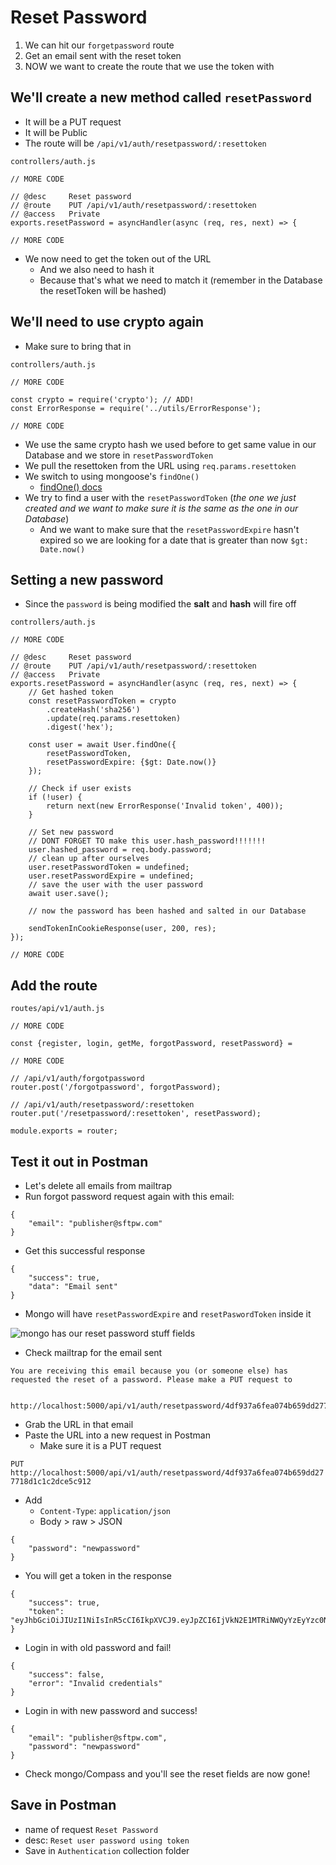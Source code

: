 # Reset Password
1. We can hit our `forgetpassword` route
2. Get an email sent with the reset token
3. NOW we want to create the route that we use the token with

## We'll create a new method called `resetPassword`
* It will be a PUT request
* It will be Public
* The route will be `/api/v1/auth/resetpassword/:resettoken`

`controllers/auth.js`

```
// MORE CODE

// @desc     Reset password
// @route    PUT /api/v1/auth/resetpassword/:resettoken
// @access   Private
exports.resetPassword = asyncHandler(async (req, res, next) => {

// MORE CODE
```

* We now need to get the token out of the URL
    - And we also need to hash it
    - Because that's what we need to match it (remember in the Database the resetToken will be hashed)

## We'll need to use crypto again
* Make sure to bring that in

`controllers/auth.js`

```
// MORE CODE

const crypto = require('crypto'); // ADD!
const ErrorResponse = require('../utils/ErrorResponse');

// MORE CODE
```

* We use the same crypto hash we used before to get same value in our Database and we store in `resetPasswordToken`
* We pull the resettoken from the URL using `req.params.resettoken`
* We switch to using mongoose's `findOne()`
    - [findOne() docs](https://mongoosejs.com/docs/api.html#model_Model.findOne)
* We try to find a user with the `resetPasswordToken` (_the one we just created and we want to make sure it is the same as the one in our Database_)
    - And we want to make sure that the `resetPasswordExpire` hasn't expired so we are looking for a date that is greater than now `$gt: Date.now()`

## Setting a new password
* Since the `password` is being modified the **salt** and **hash** will fire off

`controllers/auth.js`

```
// MORE CODE

// @desc     Reset password
// @route    PUT /api/v1/auth/resetpassword/:resettoken
// @access   Private
exports.resetPassword = asyncHandler(async (req, res, next) => {
    // Get hashed token
    const resetPasswordToken = crypto
        .createHash('sha256')
        .update(req.params.resettoken)
        .digest('hex');

    const user = await User.findOne({
        resetPasswordToken,
        resetPasswordExpire: {$gt: Date.now()}
    });

    // Check if user exists
    if (!user) {
        return next(new ErrorResponse('Invalid token', 400));
    }

    // Set new password
    // DONT FORGET TO make this user.hash_password!!!!!!!
    user.hashed_password = req.body.password;
    // clean up after ourselves
    user.resetPasswordToken = undefined;
    user.resetPasswordExpire = undefined;
    // save the user with the user password 
    await user.save();

    // now the password has been hashed and salted in our Database

    sendTokenInCookieResponse(user, 200, res);
});

// MORE CODE
```

## Add the route
`routes/api/v1/auth.js`

```
// MORE CODE

const {register, login, getMe, forgotPassword, resetPassword} = 

// MORE CODE

// /api/v1/auth/forgotpassword
router.post('/forgotpassword', forgotPassword);

// /api/v1/auth/resetpassword/:resettoken
router.put('/resetpassword/:resettoken', resetPassword);

module.exports = router;
```

## Test it out in Postman
* Let's delete all emails from mailtrap
* Run forgot password request again with this email:

```
{
    "email": "publisher@sftpw.com"
}
```

* Get this successful response

```
{
    "success": true,
    "data": "Email sent"
}
```

* Mongo will have `resetPasswordExpire` and `resetPaswordToken` inside it

![mongo has our reset password stuff fields](https://i.imgur.com/HW68cmv.png)

* Check mailtrap for the email sent

```
You are receiving this email because you (or someone else) has requested the reset of a password. Please make a PUT request to 

 http://localhost:5000/api/v1/auth/resetpassword/4df937a6fea074b659dd277718d1c1c2dce5c912
```

* Grab the URL in that email
* Paste the URL into a new request in Postman
    - Make sure it is a PUT request

`PUT http://localhost:5000/api/v1/auth/resetpassword/4df937a6fea074b659dd277718d1c1c2dce5c912`

* Add
    - `Content-Type`: `application/json`
    - Body > raw > JSON

```
{
    "password": "newpassword"
}
```

* You will get a token in the response

```
{
    "success": true,
    "token": "eyJhbGciOiJIUzI1NiIsInR5cCI6IkpXVCJ9.eyJpZCI6IjVkN2E1MTRiNWQyYzEyYzc0NDliZTA0MyIsImlhdCI6MTYwMDc0OTY1NCwiZXhwIjoxNjAzMzQxNjU0fQ.AL2GntEPqGE2KVIR20tRQ2_Z78WiTiNvpNipPdlXULY"
}
```

* Login in with old password and fail!

```
{
    "success": false,
    "error": "Invalid credentials"
}
```

* Login in with new password and success!

```
{
    "email": "publisher@sftpw.com",
    "password": "newpassword"
}
```

* Check mongo/Compass and you'll see the reset fields are now gone!

## Save in Postman
* name of request `Reset Password`
* desc: `Reset user password using token`
* Save in `Authentication` collection folder
